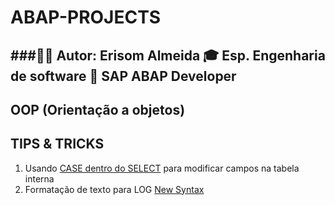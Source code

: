 # ABAP-PROJECTS
###🧑‍💼 **Autor:** Erisom Almeida
🎓 Esp. Engenharia de software
📍 SAP ABAP Developer
---
## OOP (Orientação a objetos)

## TIPS & TRICKS
1. Usando [CASE dentro do SELECT](/TIPS_&_TRICK/ZPROG_SELECT_WITH_CASE_ERI.ABAP) para modificar campos na tabela interna
2. Formatação de texto para LOG [New Syntax](/TIPS_&_TRICK/ZPROG_NEW_SYNTAX_TEXT_LOG_ERI.ABAP) 


  
